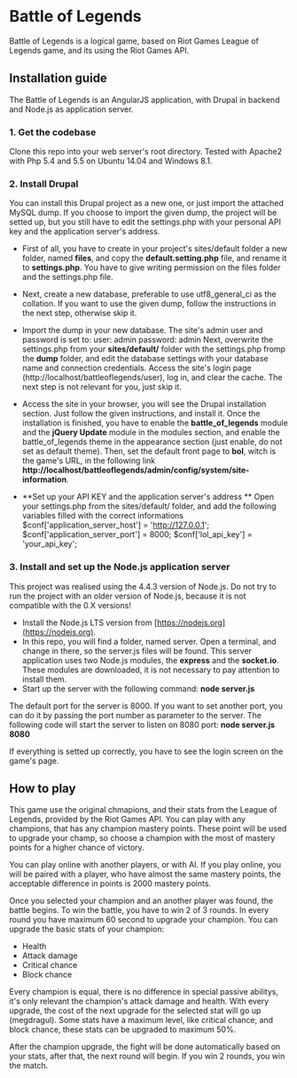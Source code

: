 # Battle of Legends


Battle of Legends is a logical game, based on Riot Games League of Legends game, and its using the Riot Games API.

## Installation guide

The Battle of Legends is an AngularJS application, with Drupal in backend and Node.js as application server.

### 1. Get the codebase
Clone this repo into your web server's root directory. Tested with Apache2 with Php 5.4 and 5.5 on Ubuntu 14.04 and Windows 8.1.

### 2. Install Drupal
You can install this Drupal project as a new one, or just import the attached MySQL dump. If you choose to import the given dump, the project will be setted up, but you still have to edit the settings.php with your personal API key and the application server's address.

* First of all, you have to create in your project's sites/default folder a new folder, named **files**, and copy the **default.setting.php** file, and rename it to **settings.php**. You have to give writing permission on the files folder and the settings.php file.

* Next, create a new database, preferable to use utf8_general_ci as the collation. If you want to use the given dump, follow the instructions in the next step, otherwise skip it.

* Import the dump in your new database. The site's admin user and password is set to:
user: admin
password: admin
Next, overwrite the settings.php from your **sites/default/** folder with the settings.php fromp the **dump** folder, and edit the database settings with your database name and connection credentials. Access the site's login page (http://localhost/battleoflegends/user), log in, and clear the cache. The next step is not relevant for you, just skip it.

* Access the site in your browser, you will see the Drupal installation section. Just follow the given instructions, and install it. Once the installation is finished, you have to enable the **battle_of_legends** module and the **jQuery Update** module in the modules section, and enable the battle_of_legends theme in the appearance section (just enable, do not set as default theme). Then, set the default front page to **bol**, witch is the game's URL, in the following link **http://localhost/battleoflegends/admin/config/system/site-information**.

* **Set up your API KEY and the application server's address **
Open your settings.php from the sites/default/ folder, and add the following variables filled with the correct informations
$conf['application_server_host'] = 'http://127.0.0.1';
$conf['application_server_port'] = 8000;
$conf['lol_api_key'] = 'your_api_key';

### 3. Install and set up the Node.js application server
This project was realised using the 4.4.3 version of Node.js. Do not try to run the project with an older version of Node.js, because it is not compatible with the 0.X versions!

* Install the Node.js LTS version from [https://nodejs.org](https://nodejs.org).
* In this repo, you will find a folder, named server. Open a terminal, and change in there, so the server.js files will be found. This server application uses two Node.js modules, the **express** and the **socket.io**. These modules are downloaded, it is not necessary to pay attention to install them.
* Start up the server with the following command:
**node server.js**

The default port for the server is 8000. If you want to set another port, you can do it by passing the port number as parameter to the server. The following code will start the server to listen on 8080 port:
**node server.js 8080**

If everything is setted up correctly, you have to see the login screen on the game's page.

## How to play
This game use the original chmapions, and their stats from the League of Legends, provided by the Riot Games API. You can play with any champions, that has any champion mastery points. These point will be used to upgrade your champ, so choose a champion with the most of mastery points for a higher chance of victory.

You can play online with another players, or with AI. If you play online, you will be paired with a player, who have almost the same mastery points, the acceptable difference in points is 2000 mastery points.

Once you selected your champion and an another player was found, the battle begins. To win the battle, you have to win 2 of 3 rounds. In every round you have maximum 60 second to upgrade your champion. You can upgrade the basic stats of your champion:

* Health
* Attack damage
* Critical chance
* Block chance

Every champion is equal, there is no difference in special passive abilitys, it's only relevant the champion's attack damage and health.
With every upgrade, the cost of the next upgrade for the selected stat will go up (megdragul).
Some stats have a maximum level, like critical chance, and block chance, these stats can be upgraded to maximum 50%.

After the champion upgrade, the fight will be done automatically based on your stats, after that, the next round will begin. If you win 2 rounds, you win the match.
